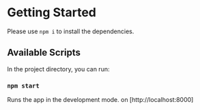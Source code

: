 # Getting Started

Please use `npm i` to install the dependencies.

## Available Scripts

In the project directory, you can run:

### `npm start`

Runs the app in the development mode. on [http://localhost:8000]
